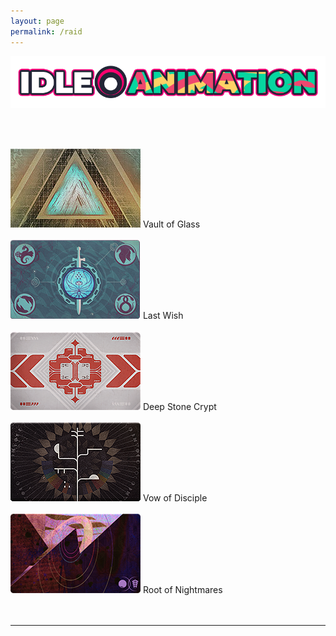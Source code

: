 ```yaml
---
layout: page
permalink: /raid
---
```


<a href="https://idleanimation.com/"><img src="/img/banner_main.png" alt="Idle Animation"></a>

<html>
    <head>
        <title>RAID - SETUP GUIDES</title>

   <style>
            .my_head
            {
                font-family:    Montserrat, sans-serif;
                font-size:      25px;
                font-weight:    bold;
            }
   </style>
   <style>
            .my_body
            {
                font-family:    Montserrat, sans-serif;
                font-size:      20px;
                font-weight:    light;
                
            }
   </style>
   </head>

<body>

<br>

<br>

<a href="https://idleanimation.com/raid/vaultofglass"><img src="/img/raidbanner/vog.jpg"></a> Vault of Glass<br><br>
<a href="https://idleanimation.com/raid/lastwish"><img src="/img/raidbanner/lw.png"></a> Last Wish<br><br>
<a href="https://idleanimation.com/raid/deepstonecrypt"><img src="/img/raidbanner/dsc.png"></a> Deep Stone Crypt<br><br>
<a href="https://idleanimation.com/raid/vowofdisciple"><img src="/img/raidbanner/vow.png"></a> Vow of Disciple<br><br>
<a href="https://idleanimation.com/raid/rootofnightmares"><img src="/img/raidbanner/ron.png"></a> Root of Nightmares<br><br>
<br>
<hr>
